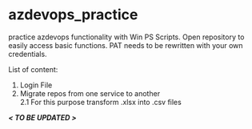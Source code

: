 # azdevops_practice
 practice azdevops functionality with Win PS Scripts.
 Open repository to easily access basic functions.
 PAT needs to be rewritten with your own credentials.

List of content:  
  1. Login File
  2. Migrate repos from one service to another  
   2.1 For this purpose transform .xlsx into .csv files  
  
 __*< TO BE UPDATED >*__

